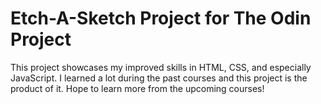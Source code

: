 # Etch-A-Sketch Project for The Odin Project

This project showcases my improved skills in HTML, CSS, and especially JavaScript.
I learned a lot during the past courses and this project is the product of it.
Hope to learn more from the upcoming courses!
